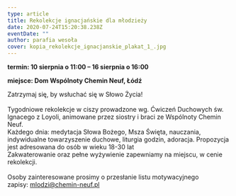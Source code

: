 ```yaml
---
type: article
title: Rekolekcje ignacjańskie dla młodzieży
date: 2020-07-24T15:20:38.238Z
eventDate: ""
author: parafia wesoła
cover: kopia_rekolekcje_ignacjanskie_plakat_1_.jpg
---
```

<!--StartFragment-->

**termin: 10 sierpnia o 11:00 – 16 sierpnia o 16:00**

**miejsce: Dom Wspólnoty Chemin Neuf, Łódź**

Zatrzymaj się, by wsłuchać się w Słowo Życia!\
\
Tygodniowe rekolekcje w ciszy prowadzone wg. Ćwiczeń Duchowych św. Ignacego z Loyoli, animowane przez siostry i braci ze Wspólnoty Chemin Neuf.\
Każdego dnia: medytacja Słowa Bożego, Msza Święta, nauczania, indywidualne towarzyszenie duchowe, liturgia godzin, adoracja. Propozycja jest adresowana do osób w wieku 18-30 lat\
Zakwaterowanie oraz pełne wyżywienie zapewniamy na miejscu, w cenie rekolekcji.\
\
Osoby zainteresowane prosimy o przesłanie listu motywacyjnego\
zapisy: mlodzi@chemin-neuf.pl

<!--EndFragment-->